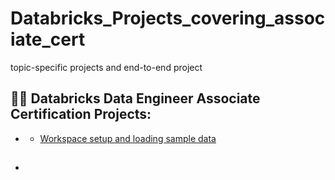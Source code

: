 # Databricks_Projects_covering_associate_cert
topic-specific projects and end-to-end project


<h2>👨‍💻 Databricks Data Engineer Associate Certification Projects:</h2>

- <b></b>
  - [Workspace setup and loading sample data](https://github.com/DarrenDavy12/Databricks-Certification/blob/main/Databricks-Workspace-Setup.md)

- <b></b>
  -
